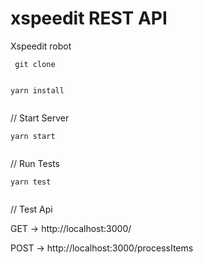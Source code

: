 # xspeedit REST API
Xspeedit robot 

```
 git clone
 
```


```
yarn install
 
```


// Start Server
```
yarn start 
 
```

// Run Tests
```
yarn test
 
```

// Test Api

GET -> http://localhost:3000/


POST -> http://localhost:3000/processItems
